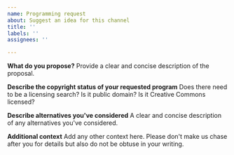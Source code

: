 ```yaml
---
name: Programming request
about: Suggest an idea for this channel
title: ''
labels: ''
assignees: ''

---
```


**What do you propose?**
Provide a clear and concise description of the proposal.

**Describe the copyright status of your requested program**
Does there need to be a licensing search?  Is it public domain?  Is it Creative Commons licensed?

**Describe alternatives you've considered**
A clear and concise description of any alternatives you've considered.

**Additional context**
Add any other context here.  Please don't make us chase after you for details but also do not be obtuse in your writing.
